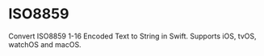 # ISO8859
Convert ISO8859 1-16 Encoded Text to String in Swift. Supports iOS, tvOS, watchOS and macOS.
